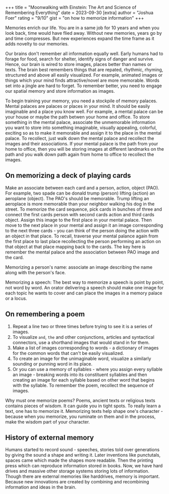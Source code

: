 +++
title = "Moonwalking with Einstein: The Art and Science of Remembering Everything"
date = 2023-09-30
[extra]
author = "Joshua Foer"
rating = "9/10"
gist = "on how to memorize information"
+++

Memories enrich our life.
You are in a same job for 10 years and when you look back, time would have flied away.
Without new memories, years go by and time compresses.
But new experiences expand the time frame as it adds novelty to our memories. 

Our brains don't remember all information equally well.
Early humans had to forage for food, search for shelter, identify signs of danger and survive.
Hence, our brain is wired to store images, places better than names or texts.
The brain best remembers things that are repated, rhythmic, rhyming, structured and above all easily visualized.
For example, animated images or things which your mind finds attractive/novel are more memorable.
Words set into a jingle are hard to forget.
To remember better, you need to engage our spatial memory and store information as images.

To begin training your memory, you need a stockpile of memory palaces.
Mental palaces are palaces or places in your mind.
It should be easily imaginable and a place you know well.
For example, a mental palace can be your house or maybe the path betwen your home and office.
To store something in the mental palace, associate the unmemorable information you want to store into something imaginable, visually appealing, colorful, exciting so as to make it memorable and assign it to the place in the mental palace.
To recollect, just walk down the mental palace and recollect the images and their associations.
If your mental palace is the path from your home to office, then you will be storing images at different landmarks on the path and you walk down path again from home to office to recollect the images.

## On memorizing a deck of playing cards
Make an associate between each card and a person, action, object (PAO).
For example, two spade can be donald trump (person) lifting (action) an aeroplane (object).
The PAO's should be memorable. Trump lifting an aeroplace is more memorable than your neighbor walking his dog in the street.
To memorize the card sequence, pick cards in bunches of three and connect the first cards person with second cards action and third cards object.
Assign this image to the first place in your mental palace.
Then move to the next place in your mental and assign it an image corresponding to the next three cards - you can think of the person doing the action with an object in that place.
To recall, traverse your mental palance again from the first place to last place recollecting the person performing an action on that object at that place mapping back to the cards.
The key here is remember the mental palace and the association between PAO image and the card.

Memorizing a person's name: associate an image describing the name along with the person's face.

Memorizing a speech: The best way to memorize a speech is point by point, not word by word. An orator delivering a speech should make one image for each topic he wants to cover and can place the images in a memory palace or a locus.

## On remembering a poem
1. Repeat a line two or three times before trying to see it is a series of images.
2. To visualize `and`, `the` and other conjunctions, articles and syntactical connectors, use a shorthand images that would stand in for them. 
3. Make a list of images corresponding to words - a dictionary of images for the common words that can't be easily visualized.
4. To create an image for the unimaginable word, visualize a similarly sounding or punning word in its place.
5. Or you can use a memory of syllables - where you assign every syllable an image - breaking words into its constituent syllables and then creating an image for each syllable based on other word that begins with the syllable.
To remember the poem, recollect the sequence of images.

Why must one memorize poems? Poems, ancient texts or religious texts contains pieces of wisdom. It can guide you in tight spots. To really learn a text, one has to memorize it. Memorizing texts help shape one's character - because when you memorize, you ruminate on them and in the process, make the wisdom part of your character.

## History of external memory
Humans started to record sound - speeches, stories told over generations by giving the sound a shape and writing it.
Later inventions like punctutals, spaces came which made the shapes more readable.
Then the printing press which can reproduce information stored in books.
Now, we have hard drives and massive other storage systems storing lots of information.
Though there are external memories like harddrives, memory is important.
Because new innovations are created by combining and recombining information and ideas in the brain.
